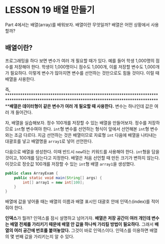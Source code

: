 # LESSON 19 배열 만들기

Part 4에서는 배열(array)를 배워보자. 배열이란 무엇일까? 배열은 어떤 상황에서 사용할까?

## 배열이란?

프로그래밍을 하다 보면 변수가 여러 개 필요할 때가 있다. 예를 들어 학생 1,000명의 점수를 저장해야 한다. 학생이 1,000명이니 점수도 1,000개, 이를 저장할 변수도 1,000개가 필요하다. 이렇게 변수가 많아지면 변수를 선언하는 것만으로도 힘들 것이다. 이럴 때 배열을 사용한다. 

즉, **************************************************************************************************************************************************배열은 데이터형이 같은 변수가 여러 개 필요할 때 사용한다.** 변수는 하나인데 값은 여러 개 들어간다. 

자, 배열을 실습해보자. 정수 100개를 저장할 수 있는 배열을 만들어보자. 정수를 저장하므로 `int`형 변수여야 한다. `int`형 변수를 선언하는 형식이 앞에서 선언해본 `int`형 변수와는 조금 다르다. 지금 선언하는 것은 배열이므로 자료형 `int` 다음에 배열을 나타내는 대괄호를 넣고 배열명을 `array1`로 넣어 선언한다.

다음으로 배열을 생성한다. 이때 반드시 `new`라는 키워드를 사용해야 한다. `int`형을 담을 것이고, 100개를 담는다고 지정한다. 배열은 처음 선언할 때 만든 크기가 변하지 않는다. 이것으로 정숫값 100개를 저장할 수 있는 `int`형 배열 `array1`을 생성했다.

```java
public class ArrayExam {
	public static void main(String[] args) {
		int[] array1 = new int[100];
	}
}
```

배열에 값을 넣어줄 때는 배열의 이름과 배열 표시인 대괄호 안에 인덱스(index)를 적어줘야 한다.

**************인덱스**************가 뭘까? 인덱스를 잠시 설명하고 넘어가자. **배열은 저장 공간이 여러 개인데 변수는 배열 전체를 가리키기 때문에 배열 안 값을 하나씩 가리킬 방법이 필요하다.** 그래서 **배열의 여러 공간에 번호를 붙여놓았다.** 그것이 바로 인덱스이다. 인덱스를 이용하면 배열의 몇 번째 값을 가리키는지 알 수 있다.